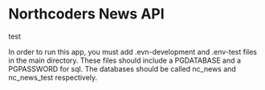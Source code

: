 # Northcoders News API

test

In order to run this app, you must add .evn-development and .env-test files in the main directory. These files should include a PGDATABASE and a PGPASSWORD for sql. The databases should be called nc_news and nc_news_test respectively.
